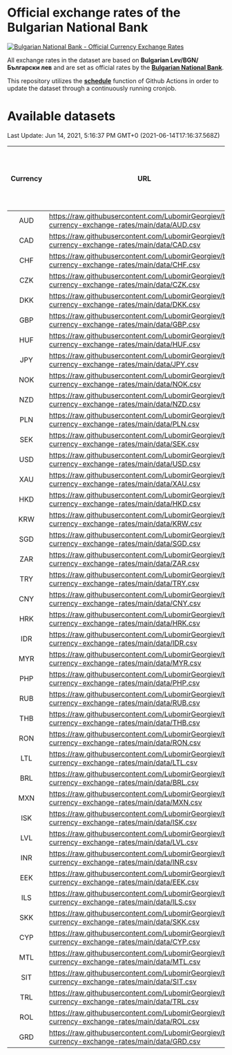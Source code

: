 # Official exchange rates of the Bulgarian National Bank

[![Bulgarian National Bank - Official Currency Exchange Rates](https://github.com/LubomirGeorgiev/bnb-currency-exchange-rates/actions/workflows/update-rates.yml/badge.svg?branch=main)](https://github.com/LubomirGeorgiev/bnb-currency-exchange-rates/actions/workflows/update-rates.yml)

All exchange rates in the dataset are based on **Bulgarian Lev/BGN/Български лев** and are set as official rates by the [**Bulgarian National Bank**](https://www.bnb.bg/Statistics/StExternalSector/StExchangeRates/StERForeignCurrencies/index.htm?toLang=_EN).

This repository utilizes the [**schedule**](https://docs.github.com/en/actions/reference/events-that-trigger-workflows) function of Github Actions in order to update the dataset through a continuously running cronjob.

# Available datasets

<!-- START LINKS (DO NOT EVER FU*ING DELETE THIS COMMENT FOR THE LOVE OF YOUR LIFE!!! IF YOU ARE CURIOS HOW IT WORKS, YOU CAN HAVE A LOOK AT ./src/updateReadme.ts) -->

Last Update: Jun 14, 2021, 5:16:37 PM GMT+0 (2021-06-14T17:16:37.568Z)

| Currency | URL                                                                                             | Number of records | Number of missing days that were filled in |
| :------: | ----------------------------------------------------------------------------------------------- | :---------------: | :----------------------------------------: |
|   AUD    | https://raw.githubusercontent.com/LubomirGeorgiev/bnb-currency-exchange-rates/main/data/AUD.csv |       7800        |                    2408                    |
|   CAD    | https://raw.githubusercontent.com/LubomirGeorgiev/bnb-currency-exchange-rates/main/data/CAD.csv |       7800        |                    2408                    |
|   CHF    | https://raw.githubusercontent.com/LubomirGeorgiev/bnb-currency-exchange-rates/main/data/CHF.csv |       7800        |                    2408                    |
|   CZK    | https://raw.githubusercontent.com/LubomirGeorgiev/bnb-currency-exchange-rates/main/data/CZK.csv |       7800        |                    2408                    |
|   DKK    | https://raw.githubusercontent.com/LubomirGeorgiev/bnb-currency-exchange-rates/main/data/DKK.csv |       7800        |                    2408                    |
|   GBP    | https://raw.githubusercontent.com/LubomirGeorgiev/bnb-currency-exchange-rates/main/data/GBP.csv |       7800        |                    2408                    |
|   HUF    | https://raw.githubusercontent.com/LubomirGeorgiev/bnb-currency-exchange-rates/main/data/HUF.csv |       7800        |                    2408                    |
|   JPY    | https://raw.githubusercontent.com/LubomirGeorgiev/bnb-currency-exchange-rates/main/data/JPY.csv |       7800        |                    2408                    |
|   NOK    | https://raw.githubusercontent.com/LubomirGeorgiev/bnb-currency-exchange-rates/main/data/NOK.csv |       7800        |                    2408                    |
|   NZD    | https://raw.githubusercontent.com/LubomirGeorgiev/bnb-currency-exchange-rates/main/data/NZD.csv |       7800        |                    2408                    |
|   PLN    | https://raw.githubusercontent.com/LubomirGeorgiev/bnb-currency-exchange-rates/main/data/PLN.csv |       7800        |                    2408                    |
|   SEK    | https://raw.githubusercontent.com/LubomirGeorgiev/bnb-currency-exchange-rates/main/data/SEK.csv |       7800        |                    2408                    |
|   USD    | https://raw.githubusercontent.com/LubomirGeorgiev/bnb-currency-exchange-rates/main/data/USD.csv |       7800        |                    2408                    |
|   XAU    | https://raw.githubusercontent.com/LubomirGeorgiev/bnb-currency-exchange-rates/main/data/XAU.csv |       7800        |                    2410                    |
|   HKD    | https://raw.githubusercontent.com/LubomirGeorgiev/bnb-currency-exchange-rates/main/data/HKD.csv |       7500        |                    2319                    |
|   KRW    | https://raw.githubusercontent.com/LubomirGeorgiev/bnb-currency-exchange-rates/main/data/KRW.csv |       7500        |                    2319                    |
|   SGD    | https://raw.githubusercontent.com/LubomirGeorgiev/bnb-currency-exchange-rates/main/data/SGD.csv |       7500        |                    2319                    |
|   ZAR    | https://raw.githubusercontent.com/LubomirGeorgiev/bnb-currency-exchange-rates/main/data/ZAR.csv |       7500        |                    2319                    |
|   TRY    | https://raw.githubusercontent.com/LubomirGeorgiev/bnb-currency-exchange-rates/main/data/TRY.csv |       5981        |                    1848                    |
|   CNY    | https://raw.githubusercontent.com/LubomirGeorgiev/bnb-currency-exchange-rates/main/data/CNY.csv |       5863        |                    1814                    |
|   HRK    | https://raw.githubusercontent.com/LubomirGeorgiev/bnb-currency-exchange-rates/main/data/HRK.csv |       5863        |                    1814                    |
|   IDR    | https://raw.githubusercontent.com/LubomirGeorgiev/bnb-currency-exchange-rates/main/data/IDR.csv |       5863        |                    1814                    |
|   MYR    | https://raw.githubusercontent.com/LubomirGeorgiev/bnb-currency-exchange-rates/main/data/MYR.csv |       5863        |                    1814                    |
|   PHP    | https://raw.githubusercontent.com/LubomirGeorgiev/bnb-currency-exchange-rates/main/data/PHP.csv |       5863        |                    1814                    |
|   RUB    | https://raw.githubusercontent.com/LubomirGeorgiev/bnb-currency-exchange-rates/main/data/RUB.csv |       5863        |                    1814                    |
|   THB    | https://raw.githubusercontent.com/LubomirGeorgiev/bnb-currency-exchange-rates/main/data/THB.csv |       5863        |                    1814                    |
|   RON    | https://raw.githubusercontent.com/LubomirGeorgiev/bnb-currency-exchange-rates/main/data/RON.csv |       5804        |                    1796                    |
|   LTL    | https://raw.githubusercontent.com/LubomirGeorgiev/bnb-currency-exchange-rates/main/data/LTL.csv |       5148        |                    1577                    |
|   BRL    | https://raw.githubusercontent.com/LubomirGeorgiev/bnb-currency-exchange-rates/main/data/BRL.csv |       4899        |                    1523                    |
|   MXN    | https://raw.githubusercontent.com/LubomirGeorgiev/bnb-currency-exchange-rates/main/data/MXN.csv |       4899        |                    1523                    |
|   ISK    | https://raw.githubusercontent.com/LubomirGeorgiev/bnb-currency-exchange-rates/main/data/ISK.csv |       4798        |                    1484                    |
|   LVL    | https://raw.githubusercontent.com/LubomirGeorgiev/bnb-currency-exchange-rates/main/data/LVL.csv |       4785        |                    1465                    |
|   INR    | https://raw.githubusercontent.com/LubomirGeorgiev/bnb-currency-exchange-rates/main/data/INR.csv |       4530        |                    1407                    |
|   EEK    | https://raw.githubusercontent.com/LubomirGeorgiev/bnb-currency-exchange-rates/main/data/EEK.csv |       3993        |                    1219                    |
|   ILS    | https://raw.githubusercontent.com/LubomirGeorgiev/bnb-currency-exchange-rates/main/data/ILS.csv |       3804        |                    1186                    |
|   SKK    | https://raw.githubusercontent.com/LubomirGeorgiev/bnb-currency-exchange-rates/main/data/SKK.csv |       2965        |                    907                     |
|   CYP    | https://raw.githubusercontent.com/LubomirGeorgiev/bnb-currency-exchange-rates/main/data/CYP.csv |       2897        |                    881                     |
|   MTL    | https://raw.githubusercontent.com/LubomirGeorgiev/bnb-currency-exchange-rates/main/data/MTL.csv |       2597        |                    792                     |
|   SIT    | https://raw.githubusercontent.com/LubomirGeorgiev/bnb-currency-exchange-rates/main/data/SIT.csv |       2539        |                    775                     |
|   TRL    | https://raw.githubusercontent.com/LubomirGeorgiev/bnb-currency-exchange-rates/main/data/TRL.csv |       1817        |                    558                     |
|   ROL    | https://raw.githubusercontent.com/LubomirGeorgiev/bnb-currency-exchange-rates/main/data/ROL.csv |       1696        |                    523                     |
|   GRD    | https://raw.githubusercontent.com/LubomirGeorgiev/bnb-currency-exchange-rates/main/data/GRD.csv |        359        |                    107                     |

<!-- END LINKS (DO NOT EVER FU*ING DELETE THIS COMMENT FOR THE LOVE OF YOUR LIFE!!! IF YOU ARE CURIOS HOW IT WORKS, YOU CAN HAVE A LOOK AT ./src/updateReadme.ts) -->
